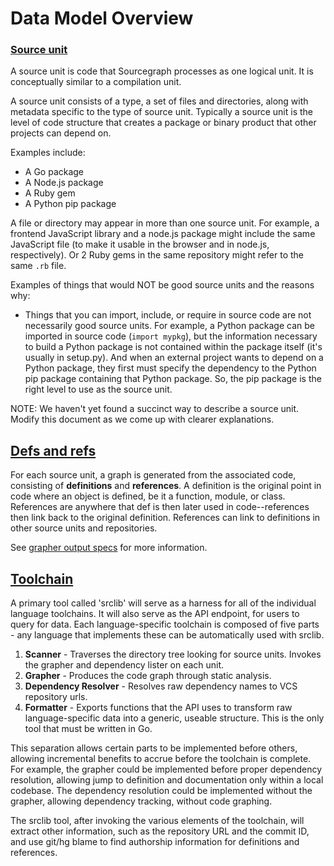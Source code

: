 # Data Model Overview

### [Source unit](../toolchains/scanner-output.md)

A source unit is code that Sourcegraph processes as one logical unit. It is
conceptually similar to a compilation unit.

A source unit consists of a type, a set of files and directories, along with
metadata specific to the type of source unit. Typically a source unit is the
level of code structure that creates a package or binary product that other
projects can depend on.

Examples include:

* A Go package
* A Node.js package
* A Ruby gem
* A Python pip package

A file or directory may appear in more than one source unit. For example, a
frontend JavaScript library and a node.js package might include the same
JavaScript file (to make it usable in the browser and in node.js, respectively).
Or 2 Ruby gems in the same repository might refer to the same `.rb` file.

Examples of things that would NOT be good source units and the reasons why:

* Things that you can import, include, or require in source code are not
  necessarily good source units. For example, a Python package can be imported
  in source code (`import mypkg`), but the information necessary to build a
  Python package is not contained within the package itself (it's usually in
  setup.py). And when an external project wants to depend on a Python package,
  they first must specify the dependency to the Python pip package containing
  that Python package. So, the pip package is the right level to use as the
  source unit.


NOTE: We haven't yet found a succinct way to describe a source unit. Modify this
document as we come up with clearer explanations.

## [Defs and refs](../toolchains/grapher-output.md)

For each source unit, a graph is generated from the associated code, consisting
of **definitions** and **references**. A definition is the original point in
code where an object is defined, be it a function, module, or class. References
are anywhere that def is then later used in code--references then link back to
the original definition. References can link to definitions in other source
units and repositories.

See [grapher output specs](../toolchains/grapher-output.md) for more
information.

## [Toolchain](../toolchains/overview.md)

A primary tool called 'srclib' will serve as a harness for all of the individual
language toolchains. It will also serve as the API endpoint, for users to query
for data. Each language-specific toolchain is composed of five parts - any
language that implements these can be automatically used with srclib.

1. **Scanner** - Traverses the directory tree looking for source units. Invokes
   the grapher and dependency lister on each unit.
2. **Grapher** - Produces the code graph through static analysis.
3. **Dependency Resolver** - Resolves raw dependency names to VCS repository
   urls.
4. **Formatter** - Exports functions that the API uses to transform raw
   language-specific data into a generic, useable structure. This is the only
   tool that must be written in Go.

This separation allows certain parts to be implemented before others, allowing
incremental benefits to accrue before the toolchain is complete. For example,
the grapher could be implemented before proper dependency resolution, allowing
jump to definition and documentation only within a local codebase. The
dependency resolution could be implemented without the grapher, allowing
dependency tracking, without code graphing.

The srclib tool, after invoking the various elements of the toolchain, will extract
other information, such as the repository URL and the commit ID, and use git/hg
blame to find authorship information for definitions and references.
